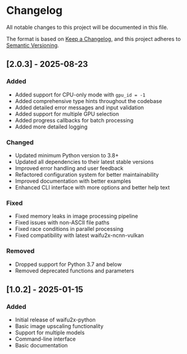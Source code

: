 # Changelog

All notable changes to this project will be documented in this file.

The format is based on [Keep a Changelog](https://keepachangelog.com/en/1.0.0/),
and this project adheres to [Semantic Versioning](https://semver.org/spec/v2.0.0.html).

## [2.0.3] - 2025-08-23

### Added
- Added support for CPU-only mode with `gpu_id = -1`
- Added comprehensive type hints throughout the codebase
- Added detailed error messages and input validation
- Added support for multiple GPU selection
- Added progress callbacks for batch processing
- Added more detailed logging

### Changed
- Updated minimum Python version to 3.8+
- Updated all dependencies to their latest stable versions
- Improved error handling and user feedback
- Refactored configuration system for better maintainability
- Improved documentation with better examples
- Enhanced CLI interface with more options and better help text

### Fixed
- Fixed memory leaks in image processing pipeline
- Fixed issues with non-ASCII file paths
- Fixed race conditions in parallel processing
- Fixed compatibility with latest waifu2x-ncnn-vulkan

### Removed
- Dropped support for Python 3.7 and below
- Removed deprecated functions and parameters

## [1.0.2] - 2025-01-15

### Added
- Initial release of waifu2x-python
- Basic image upscaling functionality
- Support for multiple models
- Command-line interface
- Basic documentation
